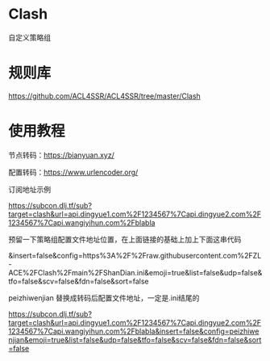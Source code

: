 # Clash
自定义策略组

# 规则库
https://github.com/ACL4SSR/ACL4SSR/tree/master/Clash

# 使用教程

节点转码：https://bianyuan.xyz/

配置转码：https://www.urlencoder.org/


订阅地址示例

https://subcon.dlj.tf/sub?target=clash&url=api.dingyue1.com%2F1234567%7Capi.dingyue2.com%2F1234567%7Capi.wangiyihun.com%2Fblabla 

预留一下策略组配置文件地址位置，在上面链接的基础上加上下面这串代码  

&insert=false&config=https%3A%2F%2Fraw.githubusercontent.com%2FZL-ACE%2FClash%2Fmain%2FShanDian.ini&emoji=true&list=false&udp=false&tfo=false&scv=false&fdn=false&sort=false

peizhiwenjian 替换成转码后配置文件地址，一定是.ini结尾的

https://subcon.dlj.tf/sub?target=clash&url=api.dingyue1.com%2F1234567%7Capi.dingyue2.com%2F1234567%7Capi.wangiyihun.com%2Fblabla&insert=false&config=peizhiwenjian&emoji=true&list=false&udp=false&tfo=false&scv=false&fdn=false&sort=false

